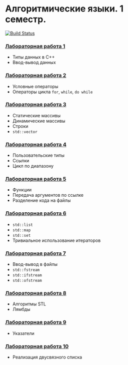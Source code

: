 # Алгоритмические языки. 1 семестр.

[![Build Status](https://travis-ci.org/bmstu-iu8-cpp/cpp-beginner-2017.svg?branch=master)](https://travis-ci.org/bmstu-iu8-cpp/cpp-beginner-2017)

### [Лабораторная работа 1](lab1/lab1_1.cpp)
* Типы данных в C++
* Ввод-вывод данных

### [Лабораторная работа 2](lab2/lab2_1.cpp)
* Условные операторы
* Операторы цикла `for`, `while`, `do while`

### [Лабораторная работа 3](lab3/lab3_1.cpp)
* Статические массивы
* Динамические массивы
* Строки
* `std::vector`

### [Лабораторная работа 4](lab4/lab4_1.cpp)
* Пользовательские типы
* Ссылки
* Цикл по диапазону

### [Лабораторная работа 5](lab5)
* Функции
* Передача аргументов по ссылке
* Разделение кода на файлы

### [Лабораторная работа 6](lab6)
* `std::list`
* `std::map`
* `std::set`
* Тривиальное использование итераторов

### [Лабораторная работа 7](lab7)
* Ввод-вывод в файлы
* `std::fstream`
* `std::ifstream`
* `std::ofstream`

### [Лабораторная работа 8](lab8/lab8_1.cpp)
* Алгоритмы STL
* Лямбды

### [Лабораторная работа 9](lab9/lab9_1.cpp)
* Указатели

### [Лабораторная работа 10](lab10)
* Реализация двусвязного списка
